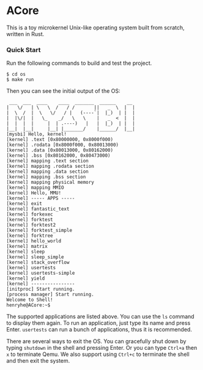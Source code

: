 # ACore

This is a toy microkernel Unix-like operating system built from scratch, written in Rust.

### Quick Start

Run the following commands to build and test the project.

```
$ cd os
$ make run
```

Then you can see the initial output of the OS:

```
 ___  ___  ____    ____  _______  ______    __
|   \/   | \   \  /   / /       ||   _  \  |  |
|  \  /  |  \   \/   / |   (----`|  |_)  | |  |
|  |\/|  |   \_    _/   \   \    |   _  <  |  |
|  |  |  |     |  | .----)   |   |  |_)  | |  |
|__|  |__|     |__| |_______/    |______/  |__|
[mysbi] Hello, kernel!
[kernel] .text [0x80000000, 0x8000f000)
[kernel] .rodata [0x8000f000, 0x80013000)
[kernel] .data [0x80013000, 0x80162000)
[kernel] .bss [0x80162000, 0x80473000)
[kernel] mapping .text section
[kernel] mapping .rodata section
[kernel] mapping .data section
[kernel] mapping .bss section
[kernel] mapping physical memory
[kernel] mapping MMIO
[kernel] Hello, MMU!
[kernel] ----- APPS -----
[kernel] exit
[kernel] fantastic_text
[kernel] forkexec
[kernel] forktest
[kernel] forktest2
[kernel] forktest_simple
[kernel] forktree
[kernel] hello_world
[kernel] matrix
[kernel] sleep
[kernel] sleep_simple
[kernel] stack_overflow
[kernel] usertests
[kernel] usertests-simple
[kernel] yield
[kernel] ----------------
[initproc] Start running.
[process manager] Start running.
Welcome to Shell!
henryhe@ACore:~$
```

The supported applications are listed above. You can use the `ls` command to display them again. To run an application, just type its name and press Enter. `usertests` can run a bunch of applications, thus it is recommended.

There are several ways to exit the OS. You can gracefully shut down by typing `shutdown` in the shell and pressing Enter. Or you can type `Ctrl+a` then `x` to terminate Qemu. We also support using `Ctrl+c` to terminate the shell and then exit the system.
